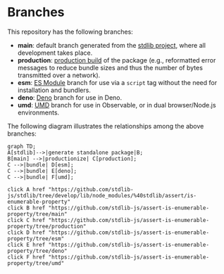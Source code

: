 <!--

@license Apache-2.0

Copyright (c) 2022 The Stdlib Authors.

Licensed under the Apache License, Version 2.0 (the "License");
you may not use this file except in compliance with the License.
You may obtain a copy of the License at

    http://www.apache.org/licenses/LICENSE-2.0

Unless required by applicable law or agreed to in writing, software
distributed under the License is distributed on an "AS IS" BASIS,
WITHOUT WARRANTIES OR CONDITIONS OF ANY KIND, either express or implied.
See the License for the specific language governing permissions and
limitations under the License.

-->

# Branches

This repository has the following branches:

-   **main**: default branch generated from the [stdlib project][stdlib-url], where all development takes place.
-   **production**: [production build][production-url] of the package (e.g., reformatted error messages to reduce bundle sizes and thus the number of bytes transmitted over a network).
-   **esm**: [ES Module][esm-url] branch for use via a `script` tag without the need for installation and bundlers.
-   **deno**: [Deno][deno-url] branch for use in Deno.
-   **umd**: [UMD][umd-url] branch for use in Observable, or in dual browser/Node.js environments.

The following diagram illustrates the relationships among the above branches:

```mermaid
graph TD;
A[stdlib]-->|generate standalone package|B;
B[main] -->|productionize| C[production];
C -->|bundle| D[esm];
C -->|bundle| E[deno];
C -->|bundle| F[umd];

click A href "https://github.com/stdlib-js/stdlib/tree/develop/lib/node_modules/%40stdlib/assert/is-enumerable-property"
click B href "https://github.com/stdlib-js/assert-is-enumerable-property/tree/main"
click C href "https://github.com/stdlib-js/assert-is-enumerable-property/tree/production"
click D href "https://github.com/stdlib-js/assert-is-enumerable-property/tree/esm"
click E href "https://github.com/stdlib-js/assert-is-enumerable-property/tree/deno"
click F href "https://github.com/stdlib-js/assert-is-enumerable-property/tree/umd"
```

[stdlib-url]: https://github.com/stdlib-js/stdlib/tree/develop/lib/node_modules/%40stdlib/assert/is-enumerable-property
[production-url]: https://github.com/stdlib-js/assert-is-enumerable-property/tree/production
[deno-url]: https://github.com/stdlib-js/assert-is-enumerable-property/tree/deno
[umd-url]: https://github.com/stdlib-js/assert-is-enumerable-property/tree/umd
[esm-url]: https://github.com/stdlib-js/assert-is-enumerable-property/tree/esm